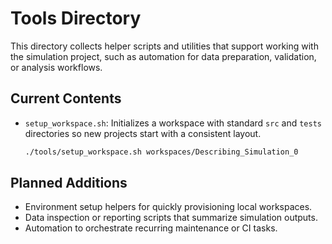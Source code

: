 # Tools Directory

This directory collects helper scripts and utilities that support working with the simulation project, such as automation for data preparation, validation, or analysis workflows.

## Current Contents

- `setup_workspace.sh`: Initializes a workspace with standard `src` and `tests` directories so new projects start with a consistent layout.

  ```bash
  ./tools/setup_workspace.sh workspaces/Describing_Simulation_0
  ```

## Planned Additions

- Environment setup helpers for quickly provisioning local workspaces.
- Data inspection or reporting scripts that summarize simulation outputs.
- Automation to orchestrate recurring maintenance or CI tasks.
